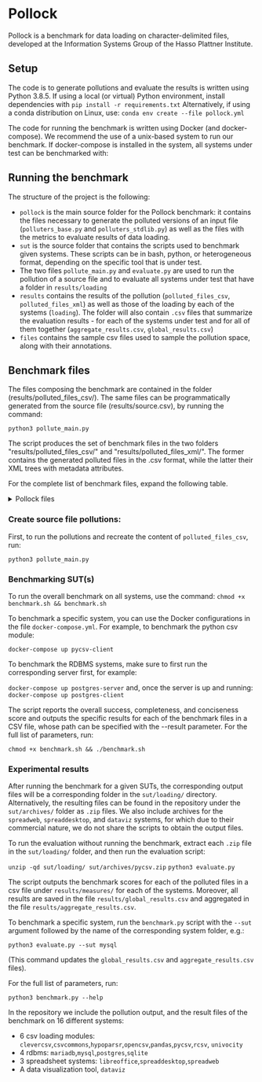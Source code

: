 # Pollock
Pollock is a benchmark for data loading on character-delimited files, developed at the Information Systems Group of the Hasso Plattner Institute.

## Setup

The code is to generate pollutions and evaluate the results is written using Python 3.8.5.
If using a local (or virtual) Python environment, install dependencies with
`pip install -r requirements.txt`
Alternatively, if using a conda distribution on Linux, use:
`conda env create --file pollock.yml`

The code for running the benchmark is written using Docker (and docker-compose).
We recommend the use of a unix-based system to run our benchmark.
If docker-compose is installed in the system, all systems under test can be benchmarked with:

## Running the benchmark

The structure of the project is the following:

- `pollock` is the main source folder for the Pollock benchmark: it contains the files necessary to generate the polluted versions of an input file (`polluters_base.py` and `polluters_stdlib.py`) as well as the files with the metrics to evaluate results of data loading.
- `sut` is the source folder that contains the scripts used to benchmark given systems. These scripts can be in bash, python, or heterogeneous format, depending on the specific tool that is under test.
- The two files `pollute_main.py` and `evaluate.py` are used to run the pollution of a source file and to evaluate all systems under test that have a folder in `results/loading`
- `results` contains the results of the pollution (`polluted_files_csv`, `polluted_files_xml`) as well as those of the loading by each of the systems (`loading`). The folder will also contain `.csv` files that summarize the evaluation results - for each of the systems under test and for all of them together (`aggregate_results.csv`, `global_results.csv`)
- `files` contains the sample csv files used to sample the pollution space, along with their annotations.


## Benchmark files
The files composing the benchmark are contained in the folder (results/polluted_files_csv/).
The same files can be programmatically generated from the source file (results/source.csv), by running the command:

`python3 pollute_main.py`

The script produces the set of benchmark files in the two folders "results/polluted_files_csv/" and "results/polluted_files_xml/".
The former contains the generated polluted files in the .csv format, while the latter their XML trees with metadata attributes.


For the complete list of benchmark files, expand the following table.
<details>
<summary>Pollock files</summary>

| Pollution level                                | File name                                                                                                                           | Pollution type|
|------------------------------------------------|-------------------------------------------------------------------------------------------------------------------------------------|-----------|
| Standard file                                  | source.csv                                                                                                                          | Standard file|
| File and table pollution (12 files)            | file_no_payload.csv                                                                                                                 |Empty file, with a size of 0 bytes|
|                                                | file_no_trailing_newline.csv                                                                                                        | File terminated without a newline sequence|
|                                                | file_double_trailing_newline.csv                                                                                                    | File terminated with a double newline sequence| 
|                                                | file_no_header.csv                                                                                                                  |File where there is no header row|
|                                                | file_header_multirow_2.csv                                                                                                          |File where there are two header rows.|
|                                                | file_header_multirow_3.csv                                                                                                          | File where are three header rows.|
|                                                | file_preamble.csv                                                                                                                   | File with a preamble rows delimited from the rest of the file with an empty row.|
|                                                | file_multitable_less.csv                                                                                                            |File with two tables, the first with less columns than the second.|
|                                                | file_multitable_more.csv                                                                                                            |File with two tables, the first with more columns than the second.|
|                                                | file_multitable_same.csv                                                                                                            |File with two tables with the same number of columns.|
|                                                | file_header_only.csv                                                                                                                |File with only header row.|
|                                                | file_one_data_row.csv                                                                                                               |File with a single data row.|
| Inconsistent number of delimiters (1428 files) | row_less_sep_rowX_colY.csv                                                                                                          |File where row X has a missing delimiter corresponding to column Y (672 files, one for each row/col combination except first column)|
|                                                | row_more_sep_rowX_colY.csv                                                                                                          |File where row X has an extra delimiter corresponding to column Y (756 files, one for each row/col combination)|
| Structural character change (847 files)        | file_field_delimiter_0x20.csv                                                                                                       |File where fields are delimited with space.|
|                                                | file_field_delimiter_0x2C_0x20.csv             | File where fields are delimited with comma and space.                                                                               |
|                                                | file_field_delimiter_0x3B.csv                  | File where fields are delimited with semicolon.                                                                                     |
|                                                | file_field_delimiter_0x9.csv                   | File where fields are delimited with tab.                                                                                           |
|                                                | file_quotation_char_0x27.csv                   | File where the quotation character is the apostrophe.                                                                               |
|                                                | file_record_delimiter_0xA.csv                  | File where rows end with the LF character.                                                                                          |
|                                                | file_record_delimiter_0xD.csv                  | File where rows end with the CR character.                                                                                          |
|                                                | row_extra_quoteX_colY.csv                      | File where the cell in row X and column Y has an extra, unescaped quotation character (756 files, one for each row/col combination) |
|                                                | row_field_delimiter_X_0x20.csv                 | File where only row X is delimited with the space character (84 files one for each row)                                             |


</details>

### Create source file pollutions: 
First, to run the pollutions and recreate the content of `polluted_files_csv`, run:

`python3 pollute_main.py`

### Benchmarking SUT(s)
To run the overall benchmark on all systems, use the command:
`chmod +x benchmark.sh && benchmark.sh`

To benchmark a specific system, you can use the Docker configurations in the file `docker-compose.yml`.
For example, to benchmark the python csv module:

`docker-compose up pycsv-client`

To benchmark the RDBMS systems, make sure to first run the corresponding server first, for example:

`docker-compose up postgres-server`
and, once the server is up and running:
`docker-compose up postgres-client`

The script reports the overall success, completeness, and conciseness score and outputs the specific results for each of the benchmark files in a CSV file, whose path can be specified with the --result parameter.
For the full list of parameters, run:

`chmod +x benchmark.sh && ./benchmark.sh`

### Experimental results
After running the benchmark for a given SUTs, the corresponding output files will be a corresponding folder in the `sut/loading/` directory.
Alternatively, the resulting files can be found in the repository under the `sut/archives/` folder as `.zip` files.
We also include archives for the `spreadweb`, `spreaddesktop`, and `dataviz` systems, for which due to their commercial nature, we do not share the scripts to obtain the output files.

To run the evaluation without running the benchmark, extract each `.zip` file in the `sut/loading/` folder, and then run the evaluation script:

`unzip -qd sut/loading/ sut/archives/pycsv.zip`
`python3 evaluate.py `

The script outputs the benchmark scores for each of the polluted files in a csv file under `results/measures/` for each of the systems.
Moreover, all results are saved in the file `results/global_results.csv` and aggregated in the file `results/aggregate_results.csv`.

To benchmark a specific system, run the `benchmark.py` script with the `--sut` argument followed by the name of the corresponding system folder, e.g.:

`python3 evaluate.py --sut mysql`

(This command updates the `global_results.csv` and `aggregate_results.csv` files).

For the full list of parameters, run:

`python3 benchmark.py --help`

In the repository we include the pollution output, and the result files of the benchmark on 16 different systems:
 - 6 csv loading modules: `clevercsv`,`csvcommons`,`hypoparsr`,`opencsv`,`pandas`,`pycsv`,`rcsv`, `univocity`
 - 4 rdbms: `mariadb`,`mysql`,`postgres`,`sqlite`
 - 3 spreadsheet systems: `libreoffice`,`spreaddesktop`,`spreadweb`
 - A data visualization tool, `dataviz`
